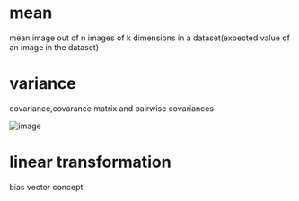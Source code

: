 # mean

mean image out of n images of k dimensions in a dataset(expected value of an image in the dataset)

# variance 

covariance,covarance matrix and pairwise covariances

![image](https://github.com/ervardaan/pca-imperial-college-london-coursera/assets/86986617/8f709143-e5c7-49aa-8f12-e2c27af3be7f)


# linear transformation

bias vector concept
